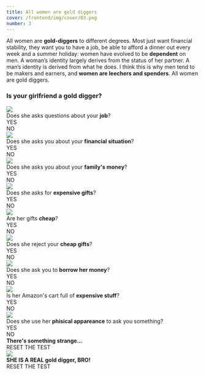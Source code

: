 ```yaml
---
title: All women are gold diggers
cover: /frontend/img/cover/03.png
number: 3
---
```


<section class="snap intro"><div class="module">All women are <b>gold-diggers</b> to different degrees. Most just want financial stability, they want you to have a job, be able to afford a dinner out every week and a summer holiday: women have evolved to be <b>dependent</b> on men. A woman’s identity largely derives from the status of her partner. A man’s identity is derived from what he does. I think this is why men tend to be makers and earners, and <b>women are leechers and spenders</b>. All women are gold diggers.
</div></section>



### Is your girlfriend a gold digger? 

<div class="fullscreen schema">
    <div class="bandersnatch">
        <div class="question is-visible" data-quest="0">
            <div class="module">
                <div class="question_image"><img src="{{ 'frontend/img/page03/01.png' | relative_url}}"></div>
                <div class="question_text">Does she asks questions about your <b>job</b>?</div>
                <div class="question_button">
                    <div class="question_button_yes" data-id="1">YES</div>
                    <div class="question_button_no" data-id="2">NO</div>
                </div>
            </div>
        </div>
        <div class="question" data-quest="1">
            <div class="module">
                <div class="question_image"><img src="{{ 'frontend/img/page03/02.png' | relative_url}}"></div>
                <div class="question_text">Does she asks you about your <b>financial situation</b>?</div>
                <div class="question_button">
                    <div class="question_button_yes" data-id="2">YES</div>
                    <div class="question_button_no" data-id="3">NO</div>
                </div>
            </div>
        </div>
           <div class="question" data-quest="2">
            <div class="module">
                <div class="question_image"><img src="{{ 'frontend/img/page03/03.png' | relative_url}}"></div>
                <div class="question_text">Does she asks you about your <b>family's money</b>?</div>
                <div class="question_button">
                    <div class="question_button_yes" data-id="10">YES</div>
                    <div class="question_button_no" data-id="3">NO</div>
                </div>
            </div>
        </div>
             <div class="question" data-quest="3">
            <div class="module">
                <div class="question_image"><img src="{{ 'frontend/img/page03/04.png' | relative_url}}"></div>
                <div class="question_text">Does she asks for <b>expensive gifts</b>?</div>
                <div class="question_button">
                    <div class="question_button_yes" data-id="4">YES</div>
                    <div class="question_button_no" data-id="8">NO</div>
                </div>
            </div>
        </div>
            <div class="question" data-quest="4">
            <div class="module">
                <div class="question_image"><img src="{{ 'frontend/img/page03/05.png' | relative_url}}"></div>
                <div class="question_text">Are her gifts <b>cheap</b>?</div>
                <div class="question_button">
                    <div class="question_button_yes" data-id="5">YES</div>
                    <div class="question_button_no" data-id="8">NO</div>
                </div>
            </div>
        </div>
            <div class="question" data-quest="5">
            <div class="module">
                <div class="question_image"><img src="{{ 'frontend/img/page03/06.png' | relative_url}}"></div>
                <div class="question_text">Does she reject your <b>cheap gifts</b>?</div>
                <div class="question_button">
                    <div class="question_button_yes" data-id="6">YES</div>
                    <div class="question_button_no" data-id="7">NO</div>
                </div>
            </div>
        </div>
            <div class="question" data-quest="6">
            <div class="module">
                <div class="question_image"><img src="{{ 'frontend/img/page03/07.png' | relative_url}}"></div>
                <div class="question_text">Does she ask you to <b>borrow her money</b>?</div>
                <div class="question_button">
                    <div class="question_button_yes" data-id="10">YES</div>
                    <div class="question_button_no" data-id="7">NO</div>
                </div>
            </div>
        </div>
            <div class="question" data-quest="7">
            <div class="module">
                <div class="question_image"><img src="{{ 'frontend/img/page03/04.png' | relative_url}}"></div>
                <div class="question_text">Is her Amazon's cart full of <b>expensive stuff</b>?</div>
                <div class="question_button">
                    <div class="question_button_yes" data-id="10">YES</div>
                    <div class="question_button_no" data-id="9">NO</div>
                </div>
            </div>
        </div>
            <div class="question" data-quest="8">
            <div class="module">
                <div class="question_image"><img src="{{ 'frontend/img/page03/08.png' | relative_url}}"></div>
                <div class="question_text">Does she use her <b>phisical appareance</b> to ask you something?</div>
                <div class="question_button">
                    <div class="question_button_yes" data-id="10">YES</div>
                    <div class="question_button_no" data-id="9">NO</div>
                </div>
            </div>
        </div>
            <div class="question" data-quest="9">
            <div class="module">
                <div class="question_text"><b>There's something strange...</b></div>
                <div class="question_button">
                      <div class="question_button_retry" data-id="0">RESET THE TEST</div>
                </div>
            </div>
        </div>
        <div class="question gold-digger" data-quest="10">
            <div class="module">
                <div class="question_image"><img src="{{ 'frontend/img/page03/end.png' | relative_url}}"></div>
                <div class="question_text"><b>SHE IS A REAL gold digger, BRO!</b></div>
                 <div class="question_button">
                      <div class="question_button_retry" data-id="0">RESET THE TEST</div>
                </div>
            </div>
        </div>
    </div>
</div>

<!--
<p class="fullscreen schema" markdown="1">
    ![Gold Digger Schema]({{ 'frontend/img/page03/schema.png' | relative_url}})
</p>
-->


